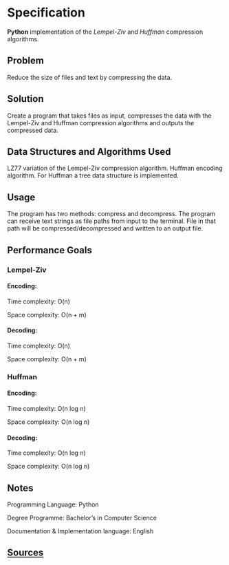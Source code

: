 # Specification

<b>Python</b> implementation of the <i>Lempel-Ziv</i> and <i>Huffman</i> compression algorithms.

## Problem

Reduce the size of files and text by compressing the data.

## Solution

<!-- include(implementation.md) -->

Create a program that takes files as input, compresses the data with the Lempel-Ziv and Huffman compression algorithms
and outputs the compressed data.

## Data Structures and Algorithms Used

LZ77 variation of the Lempel-Ziv compression algorithm.
Huffman encoding algorithm.
For Huffman a tree data structure is implemented.

## Usage

The program has two methods: compress and decompress.
The program can receive text strings as file paths from input to the terminal.
File in that path will be compressed/decompressed and written to an output file.

## Performance Goals

### Lempel-Ziv

#### Encoding:

Time complexity: O(n)

Space complexity: O(n + m)

#### Decoding:

Time complexity: O(n)

Space complexity: O(n + m)

### Huffman

#### Encoding:

Time complexity: O(n log n)

Space complexity: O(n log n)

#### Decoding:

Time complexity: O(n log n)

Space complexity: O(n log n)

## Notes

Programming Language: Python

Degree Programme: Bachelor’s in Computer Science

Documentation & Implementation language: English

## [Sources](sources.md)
